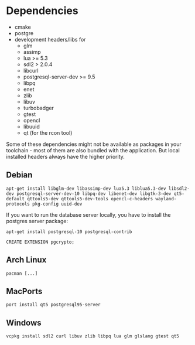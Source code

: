 # Dependencies
* cmake
* postgre
* development headers/libs for
  * glm
  * assimp
  * lua >= 5.3
  * sdl2 > 2.0.4
  * libcurl
  * postgresql-server-dev >= 9.5
  * libpq
  * enet
  * zlib
  * libuv
  * turbobadger
  * gtest
  * opencl
  * libuuid
  * qt (for the rcon tool)

Some of these dependencies might not be available as packages in your toolchain - most of them are also bundled with the application. But local installed headers always have the higher priority.

## Debian
    apt-get install libglm-dev libassimp-dev lua5.3 liblua5.3-dev libsdl2-dev postgresql-server-dev-10 libpq-dev libenet-dev libgtk-3-dev qt5-default qttools5-dev qttools5-dev-tools opencl-c-headers wayland-protocols pkg-config uuid-dev

If you want to run the database server locally, you have to install the postgres server package:

    apt-get install postgresql-10 postgresql-contrib

    CREATE EXTENSION pgcrypto;

## Arch Linux
    pacman [...]

## MacPorts
    port install qt5 postgresql95-server

## Windows
    vcpkg install sdl2 curl libuv zlib libpq lua glm glslang gtest qt5
